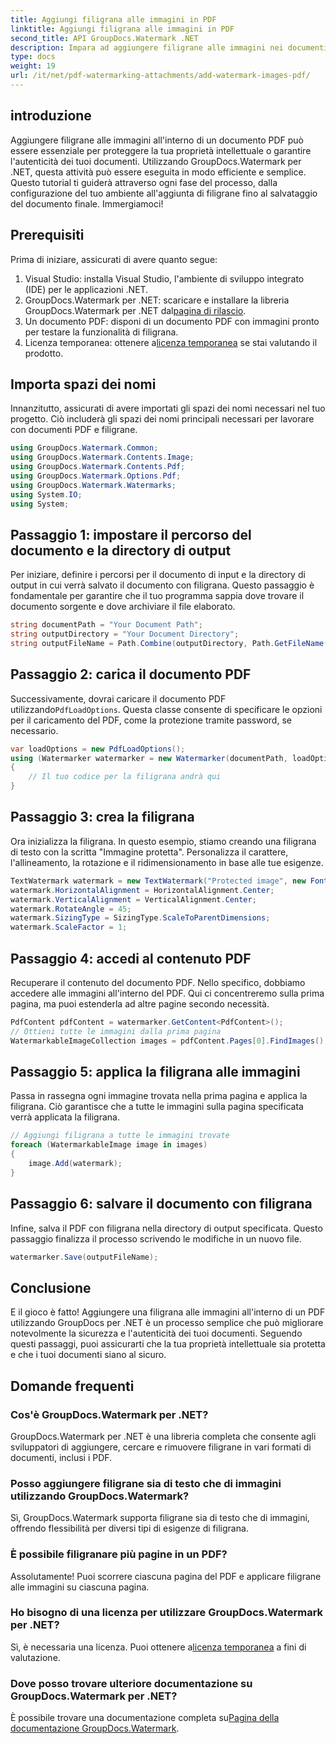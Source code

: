 ```yaml
---
title: Aggiungi filigrana alle immagini in PDF
linktitle: Aggiungi filigrana alle immagini in PDF
second_title: API GroupDocs.Watermark .NET
description: Impara ad aggiungere filigrane alle immagini nei documenti PDF utilizzando GroupDocs.Watermark per .NET con il nostro tutorial dettagliato passo dopo passo. Proteggi facilmente i tuoi PDF.
type: docs
weight: 19
url: /it/net/pdf-watermarking-attachments/add-watermark-images-pdf/
---
```

## introduzione
Aggiungere filigrane alle immagini all'interno di un documento PDF può essere essenziale per proteggere la tua proprietà intellettuale o garantire l'autenticità dei tuoi documenti. Utilizzando GroupDocs.Watermark per .NET, questa attività può essere eseguita in modo efficiente e semplice. Questo tutorial ti guiderà attraverso ogni fase del processo, dalla configurazione del tuo ambiente all'aggiunta di filigrane fino al salvataggio del documento finale. Immergiamoci!
## Prerequisiti
Prima di iniziare, assicurati di avere quanto segue:
1. Visual Studio: installa Visual Studio, l'ambiente di sviluppo integrato (IDE) per le applicazioni .NET.
2.  GroupDocs.Watermark per .NET: scaricare e installare la libreria GroupDocs.Watermark per .NET dal[pagina di rilascio](https://releases.groupdocs.com/Watermark/net/).
3. Un documento PDF: disponi di un documento PDF con immagini pronto per testare la funzionalità di filigrana.
4.  Licenza temporanea: ottenere a[licenza temporanea](https://purchase.groupdocs.com/temporary-license/) se stai valutando il prodotto.
## Importa spazi dei nomi
Innanzitutto, assicurati di avere importati gli spazi dei nomi necessari nel tuo progetto. Ciò includerà gli spazi dei nomi principali necessari per lavorare con documenti PDF e filigrane.
```csharp
using GroupDocs.Watermark.Common;
using GroupDocs.Watermark.Contents.Image;
using GroupDocs.Watermark.Contents.Pdf;
using GroupDocs.Watermark.Options.Pdf;
using GroupDocs.Watermark.Watermarks;
using System.IO;
using System;
```
## Passaggio 1: impostare il percorso del documento e la directory di output
Per iniziare, definire i percorsi per il documento di input e la directory di output in cui verrà salvato il documento con filigrana. Questo passaggio è fondamentale per garantire che il tuo programma sappia dove trovare il documento sorgente e dove archiviare il file elaborato.
```csharp
string documentPath = "Your Document Path";
string outputDirectory = "Your Document Directory";
string outputFileName = Path.Combine(outputDirectory, Path.GetFileName(documentPath));
```
## Passaggio 2: carica il documento PDF
 Successivamente, dovrai caricare il documento PDF utilizzando`PdfLoadOptions`. Questa classe consente di specificare le opzioni per il caricamento del PDF, come la protezione tramite password, se necessario.
```csharp
var loadOptions = new PdfLoadOptions();
using (Watermarker watermarker = new Watermarker(documentPath, loadOptions))
{
    // Il tuo codice per la filigrana andrà qui
}
```
## Passaggio 3: crea la filigrana
Ora inizializza la filigrana. In questo esempio, stiamo creando una filigrana di testo con la scritta "Immagine protetta". Personalizza il carattere, l'allineamento, la rotazione e il ridimensionamento in base alle tue esigenze.
```csharp
TextWatermark watermark = new TextWatermark("Protected image", new Font("Arial", 8));
watermark.HorizontalAlignment = HorizontalAlignment.Center;
watermark.VerticalAlignment = VerticalAlignment.Center;
watermark.RotateAngle = 45;
watermark.SizingType = SizingType.ScaleToParentDimensions;
watermark.ScaleFactor = 1;
```
## Passaggio 4: accedi al contenuto PDF
Recuperare il contenuto del documento PDF. Nello specifico, dobbiamo accedere alle immagini all'interno del PDF. Qui ci concentreremo sulla prima pagina, ma puoi estenderla ad altre pagine secondo necessità.
```csharp
PdfContent pdfContent = watermarker.GetContent<PdfContent>();
// Ottieni tutte le immagini dalla prima pagina
WatermarkableImageCollection images = pdfContent.Pages[0].FindImages();
```
## Passaggio 5: applica la filigrana alle immagini
Passa in rassegna ogni immagine trovata nella prima pagina e applica la filigrana. Ciò garantisce che a tutte le immagini sulla pagina specificata verrà applicata la filigrana.
```csharp
// Aggiungi filigrana a tutte le immagini trovate
foreach (WatermarkableImage image in images)
{
    image.Add(watermark);
}
```
## Passaggio 6: salvare il documento con filigrana
Infine, salva il PDF con filigrana nella directory di output specificata. Questo passaggio finalizza il processo scrivendo le modifiche in un nuovo file.
```csharp
watermarker.Save(outputFileName);
```
## Conclusione
E il gioco è fatto! Aggiungere una filigrana alle immagini all'interno di un PDF utilizzando GroupDocs per .NET è un processo semplice che può migliorare notevolmente la sicurezza e l'autenticità dei tuoi documenti. Seguendo questi passaggi, puoi assicurarti che la tua proprietà intellettuale sia protetta e che i tuoi documenti siano al sicuro.
## Domande frequenti
### Cos'è GroupDocs.Watermark per .NET?
GroupDocs.Watermark per .NET è una libreria completa che consente agli sviluppatori di aggiungere, cercare e rimuovere filigrane in vari formati di documenti, inclusi i PDF.
### Posso aggiungere filigrane sia di testo che di immagini utilizzando GroupDocs.Watermark?
Sì, GroupDocs.Watermark supporta filigrane sia di testo che di immagini, offrendo flessibilità per diversi tipi di esigenze di filigrana.
### È possibile filigranare più pagine in un PDF?
Assolutamente! Puoi scorrere ciascuna pagina del PDF e applicare filigrane alle immagini su ciascuna pagina.
### Ho bisogno di una licenza per utilizzare GroupDocs.Watermark per .NET?
 Sì, è necessaria una licenza. Puoi ottenere a[licenza temporanea](https://purchase.groupdocs.com/temporary-license/) a fini di valutazione.
### Dove posso trovare ulteriore documentazione su GroupDocs.Watermark per .NET?
 È possibile trovare una documentazione completa su[Pagina della documentazione GroupDocs.Watermark](https://reference.groupdocs.com/Watermark/net/).